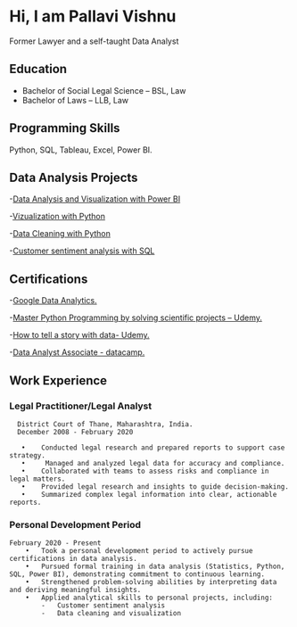 # Hi, I am Pallavi Vishnu 
Former Lawyer and a self-taught Data Analyst

## Education
* Bachelor of Social Legal Science – BSL, Law
* Bachelor of Laws – LLB, Law

## Programming Skills
Python, SQL, Tableau, Excel, Power BI.

## Data Analysis Projects
-[Data Analysis and Visualization with Power BI](https://app.powerbi.com/view?r=eyJrIjoiZjA1Mzc1NmEtMmQ4ZC00YTQyLWJhODctZGQ1OTRjMjdhOWJmIiwidCI6IjEzODA3OTNjLTE2MGQtNGE4MS05OTJiLWJiZjM3NDQ4YWI4ZCIsImMiOjN9
)

-[Vizualization with Python](https://github.com/pallavi-vishnu/VizualizeWithPython)

-[Data Cleaning with Python](https://github.com/pallavi-vishnu/Uncleaned_data)

-[Customer sentiment analysis with SQL](https://github.com/pallavi-vishnu/CustomerSentimentData)

## Certifications
-[Google Data Analytics.](https://www.coursera.org/account/accomplishments/specialization/JB4737WSWAHS)

-[Master Python Programming by solving scientific projects – Udemy.](https://www.udemy.com/certificate/UC-1caeb9b5-e7cb-404d-9a2d-7d425805395b)

-[How to tell a story with data- Udemy.](https://www.udemy.com/certificate/UC-3c2c5486-74e1-45a5-bb9f-9321ed9a6264)

-[Data Analyst Associate - datacamp.](https://www.datacamp.com/certificate/DAA0015982561345)

## Work Experience
 
###  Legal Practitioner/Legal Analyst
      District Court of Thane, Maharashtra, India.
      December 2008 - February 2020
    
       •	Conducted legal research and prepared reports to support case strategy. 
       •	 Managed and analyzed legal data for accuracy and compliance. 
       •	Collaborated with teams to assess risks and compliance in legal matters.
       •	Provided legal research and insights to guide decision-making.
       •	Summarized complex legal information into clear, actionable reports.
       
### Personal Development Period
    February 2020 - Present
        •	Took a personal development period to actively pursue certifications in data analysis. 
        •	Pursued formal training in data analysis (Statistics, Python, SQL, Power BI), demonstrating commitment to continuous learning.  
        •	Strengthened problem-solving abilities by interpreting data and deriving meaningful insights.
        •	Applied analytical skills to personal projects, including:
            -	Customer sentiment analysis  
            -	Data cleaning and visualization  


      


